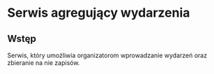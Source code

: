 # Serwis agregujący wydarzenia

## Wstęp
Serwis, który umożliwia organizatorom wprowadzanie wydarzeń oraz zbieranie na nie zapisów.
